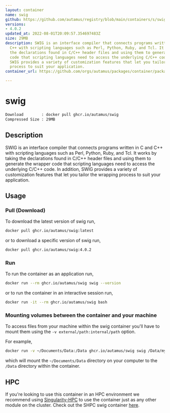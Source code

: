 ```yaml
---
layout: container
name: swig
github: https://github.com/autamus/registry/blob/main/containers/s/swig/spack.yaml
versions:
- 4.0.2
updated_at: 2022-08-01T20:09:57.354697483Z
size: 29MB
description: SWIG is an interface compiler that connects programs written in C and
  C++ with scripting languages such as Perl, Python, Ruby, and Tcl. It works by taking
  the declarations found in C/C++ header files and using them to generate the wrapper
  code that scripting languages need to access the underlying C/C++ code. In addition,
  SWIG provides a variety of customization features that let you tailor the wrapping
  process to suit your application.
container_url: https://github.com/orgs/autamus/packages/container/package/swig

---
```

# swig
```bash 
Download        : docker pull ghcr.io/autamus/swig
Compressed Size : 29MB
```

## Description
SWIG is an interface compiler that connects programs written in C and C++ with scripting languages such as Perl, Python, Ruby, and Tcl. It works by taking the declarations found in C/C++ header files and using them to generate the wrapper code that scripting languages need to access the underlying C/C++ code. In addition, SWIG provides a variety of customization features that let you tailor the wrapping process to suit your application.

## Usage
### Pull (Download)
To download the latest version of swig run,

```bash
docker pull ghcr.io/autamus/swig:latest
```

or to download a specific version of swig run,

```bash
docker pull ghcr.io/autamus/swig:4.0.2
```
### Run
To run the container as an application run,
```bash
docker run --rm ghcr.io/autamus/swig swig --version
```

or to run the container in an interactive session run,
```bash
docker run -it --rm ghcr.io/autamus/swig bash
```

### Mounting volumes between the container and your machine
To access files from your machine within the swig container you'll have to mount them using the `-v external/path:internal/path` option.

For example,
```bash
docker run -v ~/Documents/Data:/Data ghcr.io/autamus/swig swig /Data/myData.csv
```
which will mount the `~/Documents/Data` directory on your computer to the `/Data` directory within the container.

## HPC
If you're looking to use this container in an HPC environment we recommend using [Singularity-HPC](https://singularity-hpc.readthedocs.io) to use the container just as any other module on the cluster. Check out the SHPC swig container [here](https://singularityhub.github.io/singularity-hpc/r/ghcr.io-autamus-swig/).